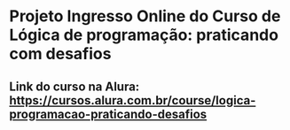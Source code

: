 # Projeto Ingresso Online do Curso de Lógica de programação: praticando com desafios

## Link do curso na Alura: https://cursos.alura.com.br/course/logica-programacao-praticando-desafios
